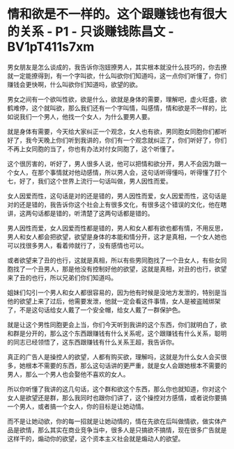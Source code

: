 # 情和欲是不一样的。这个跟赚钱也有很大的关系 - P1 - 只谈赚钱陈昌文 - BV1pT411s7xm

男女朋友是怎么谈成的，我告诉你泡妞撩男人，其实根本就没什么技巧的，你去撩就一定能撩得到，有一个字叫欲，什么叫欲你们知道吗，这一点你们听懂了，你们赚钱会更快啊，什么叫欲你们知道吗，欲望的欲。

男女之间有一个欲叫性欲，欲是什么，欲就是身体的需要，理解吧，虚火旺盛，欲鹤难停，这个就叫欲，那么我们还有一个字叫情，叫感情，情和欲是不一样的，比如说我们一个男人，他找一个女人，为什么要男人要。

就是身体有需要，今天给大家纠正一个观念，女人也有欲，男同胞女同胞你们都听好了，我今天晚上你们听到我讲的，你们有一个观念就纠正了，你们听好了，你们不再上女同胞的当了，你也有办法对付女同胞了，这个听懂了。

这个很厉害的，听好了，男人很多人说，他可以把情和欲分开，男人不会因为跟一个女人，在那个事情就对他动感情，所以男人会，这句话听得懂吗，听得懂了打个七，好了，我们这个世界上流行一句话叫做，男人因性而爱。

女人因爱而性，这句话是对的还是错的，男人因性而爱，女人因爱而性，这句话是对的还是错的，我告诉你这个社会上有很多文化，有很多这个错误的文化，他在瞎讲，这两句话都是错的，听清楚了这两句话都是错的。

男人因性而爱，女人因爱而性都是错的，男人和女人都有欲也都有情，不用反思，男人和女人都会把欲望，欲望是身体的本能和情分开，这才是真相，一个女人她也可以找很多男人，看着帅就行了，没有感情也可以。

或者欲望来了丑的也行，这就是真相，所以有些男同胞找了一个丑女人，有些女同胞找了一个丑男人，那是他没有控制好他的欲望，这就是真相，对丑的也行，欲望来了丑的也行，所以兄弟们你们知道吗。

姐妹们勾引一个男人和女人都很容易的，因为他有时候是没地方发泄的，特别是当他的欲望上来了过后，他需要发泄，他就一定会看这件事情，女人是被盗贼绑架了，不是这句话给女人戴了一个安全帽，给女人戴了一群保护色。

就是让这个男性同胞更会上当，你们今天听到我讲的这个东西，你们就明白了，欲和群是分开的，那么这个东西跟赚钱有什么关系呢，这个跟赚钱有什么关系，聪明的同志已经领悟了，这东西跟赚钱有什么关系王超，我告诉你。

真正的广告人是操控人的欲望，人都有购买欲，理解吗，这就是为什么女人会买很多，她根本不需要的东西，那么这句话讲的更严重，就是女人会跟她根本不需要的男人，那么一个男人也会娶他不喜欢的女人。

所以你听懂了我讲的这几句话，这个群和欲这个东西，那么你也就知道，你对这个女人是欲望还是群，那么我同时也跟你们讲了，这个操控对方感情，或者说你要搞一个男人，或者搞一个女人，你的目标是让她动情。

而不是让她动欲，你的每一招就是让她动情的，情在先欲在后叫做情欲，做实体产品是欲情，那么其实在商业竞争当中，很多人是只搞欲不搞情，现在很多广告就是这样干的，煽动你的欲望，这个资本主义社会就是煽动人的欲望。

